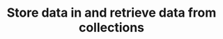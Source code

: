 ---
layout: default
title: Store data in and retrieve data from collections
has_children: false
parent: Implement Data Access
grand_parent: Exam 70-483
permalink: /c-sharp/implement-data-access/store-data-in-and-retrieve-data-from-collections/
nav_order: 5
---